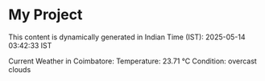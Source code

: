 # My Project

This content is dynamically generated in Indian Time (IST): 2025-05-14 03:42:33 IST


Current Weather in Coimbatore:
Temperature: 23.71 °C
Condition: overcast clouds

